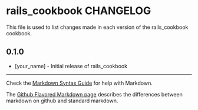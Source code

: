 rails_cookbook CHANGELOG
========================

This file is used to list changes made in each version of the rails_cookbook cookbook.

0.1.0
-----
- [your_name] - Initial release of rails_cookbook

- - -
Check the [Markdown Syntax Guide](http://daringfireball.net/projects/markdown/syntax) for help with Markdown.

The [Github Flavored Markdown page](http://github.github.com/github-flavored-markdown/) describes the differences between markdown on github and standard markdown.
